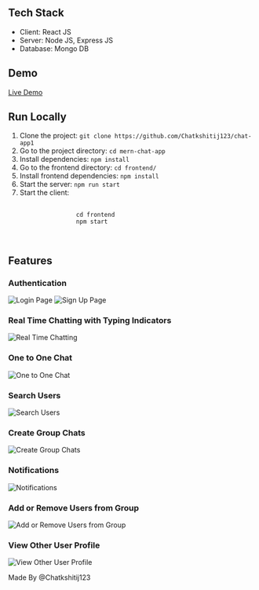 <h2>Tech Stack</h2>
<ul>
    <li>Client: React JS</li>
    <li>Server: Node JS, Express JS</li>
    <li>Database: Mongo DB</li>
</ul>

<h2>Demo</h2>
<p><a href="https://chat-app1-6y2q.onrender.com/">Live Demo</a></p>

<h2>Run Locally</h2>
<ol>
    <li>Clone the project: <code>git clone https://github.com/Chatkshitij123/chat-app1</code></li>
    <li>Go to the project directory: <code>cd mern-chat-app</code></li>
    <li>Install dependencies: <code>npm install</code></li>
    <li>Go to the frontend directory: <code>cd frontend/</code></li>
    <li>Install frontend dependencies: <code>npm install</code></li>
    <li>Start the server: <code>npm run start</code></li>
    <li>Start the client: 
        <pre>
            <code>
                cd frontend
                npm start
            </code>
        </pre>
    </li>
</ol>

<h2>Features</h2>
<h3>Authentication</h3>
<img src="https://github.com/Chatkshitij123/chat-app1/assets/113652625/ab0ba317-b7e3-4fad-84c4-c9878de9e03f" alt="Login Page">
<img src="https://github.com/Chatkshitij123/chat-app1/assets/113652625/17b38317-6df9-42a5-a649-0cf637d8c529" alt="Sign Up Page">
<h3>Real Time Chatting with Typing Indicators</h3>
<img src="E:\React Projects\ChatApp-New\server\client\src\assets\real time chatting with typing indicators.png" alt="Real Time Chatting">

<h3>One to One Chat</h3>
<img src="https://github.com/Chatkshitij123/chat-app1/assets/113652625/9f89b4ab-d031-43d7-93c8-44050c0bdf6f" alt="One to One Chat">


<h3>Search Users</h3>
<img src="E:\React Projects\ChatApp-New\server\client\src\assets\search users.png" alt="Search Users">

<h3>Create Group Chats</h3>
<img src="E:\React Projects\ChatApp-New\server\client\src\assets\create group chats.png" alt="Create Group Chats">

<h3>Notifications</h3>
<img src="E:\React Projects\ChatApp-New\server\client\src\assets\notifications.png" alt="Notifications">

<h3>Add or Remove Users from Group</h3>
<img src="E:\React Projects\ChatApp-New\server\client\src\assets\add or remove users.png" alt="Add or Remove Users from Group">

<h3>View Other User Profile</h3>
<img src="E:\React Projects\ChatApp-New\server\client\src\assets\view other profile.png" alt="View Other User Profile">

<p>Made By @Chatkshitij123</p>
